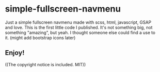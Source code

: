 # simple-fullscreen-navmenu
Just a simple fullscreen navmenu made with scss, html, javascript, GSAP and love.
This is the first little code I published. It's not something big, not something "amazing", but yeah. I thought someone else could find a use to it.
(might add bootstrap icons later) 
## Enjoy!

((The copyright notice is included. MIT))
